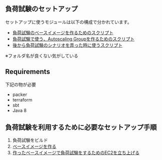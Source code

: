 
## 負荷試験のセットアップ

セットアップに使うモジュールは以下の構成で分かれています。

* [負荷試験のベースイメージを作るためのスクリプト](./packer/)
* [負荷試験で使う、Autoscaling Groupを作るためのスクリプト](./terraform)
* [後から負荷試験のシナリオを弄った時に使うスクリプト](./ansible/)

※フォルダ名が良くない気がしている

## Requirements

下記の物が必要

* packer
* terraform
* sbt
* Java 8

## 負荷試験を利用するために必要なセットアップ手順

1. 負荷試験をビルド
2. [ベースイメージを作る](./packer/)
3. [作ったベースイメージで負荷試験をするためのEC2を立ち上げる](./terraform/)

